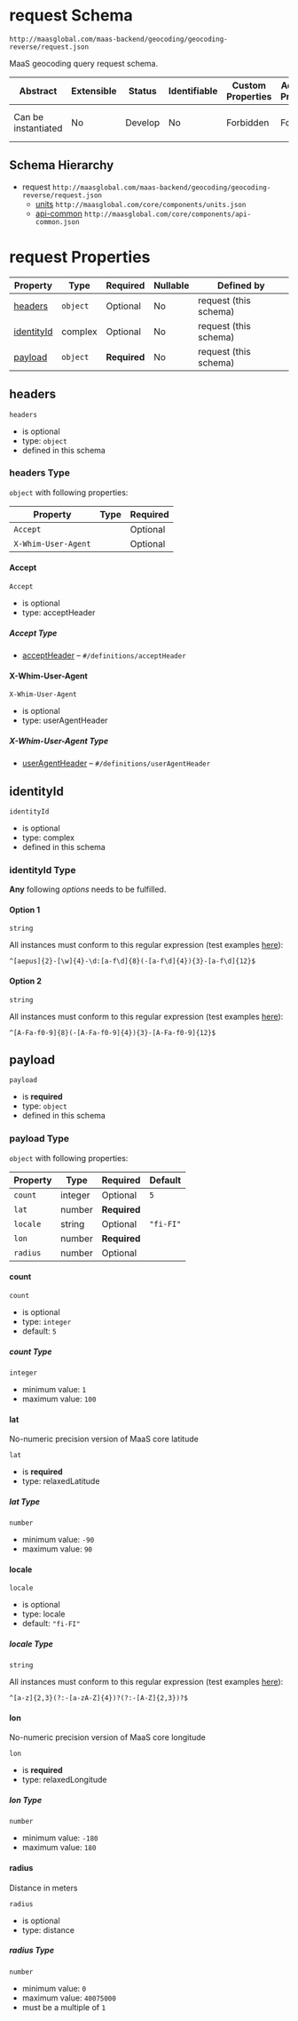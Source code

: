 # request Schema

```
http://maasglobal.com/maas-backend/geocoding/geocoding-reverse/request.json
```

MaaS geocoding query request schema.

| Abstract            | Extensible | Status  | Identifiable | Custom Properties | Additional Properties | Defined In                                                            |
| ------------------- | ---------- | ------- | ------------ | ----------------- | --------------------- | --------------------------------------------------------------------- |
| Can be instantiated | No         | Develop | No           | Forbidden         | Forbidden             | [maas-backend/geocoding/geocoding-reverse/request.json](request.json) |

## Schema Hierarchy

- request `http://maasglobal.com/maas-backend/geocoding/geocoding-reverse/request.json`
  - [units](../../../core/components/units.md) `http://maasglobal.com/core/components/units.json`
  - [api-common](../../../core/components/api-common.md) `http://maasglobal.com/core/components/api-common.json`

# request Properties

| Property                  | Type     | Required     | Nullable | Defined by            |
| ------------------------- | -------- | ------------ | -------- | --------------------- |
| [headers](#headers)       | `object` | Optional     | No       | request (this schema) |
| [identityId](#identityid) | complex  | Optional     | No       | request (this schema) |
| [payload](#payload)       | `object` | **Required** | No       | request (this schema) |

## headers

`headers`

- is optional
- type: `object`
- defined in this schema

### headers Type

`object` with following properties:

| Property            | Type | Required |
| ------------------- | ---- | -------- |
| `Accept`            |      | Optional |
| `X-Whim-User-Agent` |      | Optional |

#### Accept

`Accept`

- is optional
- type: acceptHeader

##### Accept Type

- [acceptHeader](api-common.md) – `#/definitions/acceptHeader`

#### X-Whim-User-Agent

`X-Whim-User-Agent`

- is optional
- type: userAgentHeader

##### X-Whim-User-Agent Type

- [userAgentHeader](api-common.md) – `#/definitions/userAgentHeader`

## identityId

`identityId`

- is optional
- type: complex
- defined in this schema

### identityId Type

**Any** following _options_ needs to be fulfilled.

#### Option 1

`string`

All instances must conform to this regular expression (test examples
[here](<https://regexr.com/?expression=%5E%5Baepus%5D%7B2%7D-%5B%5Cw%5D%7B4%7D-%5Cd%3A%5Ba-f%5Cd%5D%7B8%7D(-%5Ba-f%5Cd%5D%7B4%7D)%7B3%7D-%5Ba-f%5Cd%5D%7B12%7D%24>)):

```regex
^[aepus]{2}-[\w]{4}-\d:[a-f\d]{8}(-[a-f\d]{4}){3}-[a-f\d]{12}$
```

#### Option 2

`string`

All instances must conform to this regular expression (test examples
[here](<https://regexr.com/?expression=%5E%5BA-Fa-f0-9%5D%7B8%7D(-%5BA-Fa-f0-9%5D%7B4%7D)%7B3%7D-%5BA-Fa-f0-9%5D%7B12%7D%24>)):

```regex
^[A-Fa-f0-9]{8}(-[A-Fa-f0-9]{4}){3}-[A-Fa-f0-9]{12}$
```

## payload

`payload`

- is **required**
- type: `object`
- defined in this schema

### payload Type

`object` with following properties:

| Property | Type    | Required     | Default   |
| -------- | ------- | ------------ | --------- |
| `count`  | integer | Optional     | `5`       |
| `lat`    | number  | **Required** |           |
| `locale` | string  | Optional     | `"fi-FI"` |
| `lon`    | number  | **Required** |           |
| `radius` | number  | Optional     |           |

#### count

`count`

- is optional
- type: `integer`
- default: `5`

##### count Type

`integer`

- minimum value: `1`
- maximum value: `100`

#### lat

No-numeric precision version of MaaS core latitude

`lat`

- is **required**
- type: relaxedLatitude

##### lat Type

`number`

- minimum value: `-90`
- maximum value: `90`

#### locale

`locale`

- is optional
- type: locale
- default: `"fi-FI"`

##### locale Type

`string`

All instances must conform to this regular expression (test examples
[here](<https://regexr.com/?expression=%5E%5Ba-z%5D%7B2%2C3%7D(%3F%3A-%5Ba-zA-Z%5D%7B4%7D)%3F(%3F%3A-%5BA-Z%5D%7B2%2C3%7D)%3F%24>)):

```regex
^[a-z]{2,3}(?:-[a-zA-Z]{4})?(?:-[A-Z]{2,3})?$
```

#### lon

No-numeric precision version of MaaS core longitude

`lon`

- is **required**
- type: relaxedLongitude

##### lon Type

`number`

- minimum value: `-180`
- maximum value: `180`

#### radius

Distance in meters

`radius`

- is optional
- type: distance

##### radius Type

`number`

- minimum value: `0`
- maximum value: `40075000`
- must be a multiple of `1`
